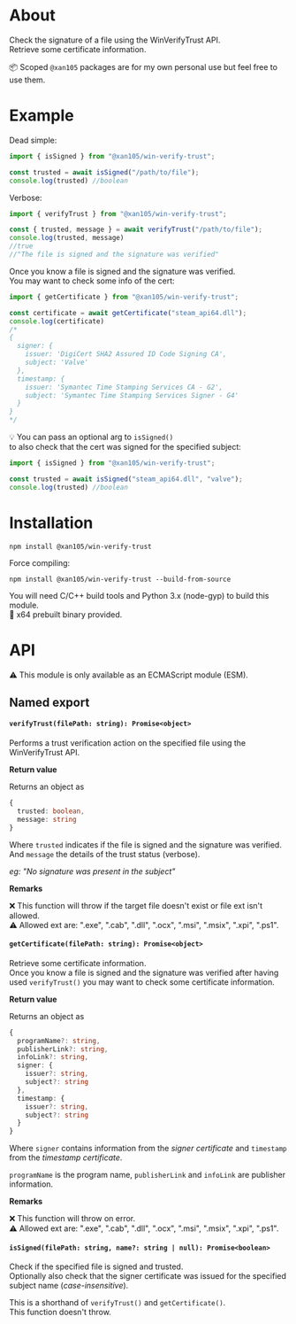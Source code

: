 About
=====

Check the signature of a file using the WinVerifyTrust API.<br />
Retrieve some certificate information.

📦 Scoped `@xan105` packages are for my own personal use but feel free to use them.

Example
=======

Dead simple:

```js
import { isSigned } from "@xan105/win-verify-trust";

const trusted = await isSigned("/path/to/file");
console.log(trusted) //boolean
```

Verbose:

```js
import { verifyTrust } from "@xan105/win-verify-trust";

const { trusted, message } = await verifyTrust("/path/to/file");
console.log(trusted, message) 
//true
//"The file is signed and the signature was verified"
```

Once you know a file is signed and the signature was verified.<br/>
You may want to check some info of the cert:

```js
import { getCertificate } from "@xan105/win-verify-trust";

const certificate = await getCertificate("steam_api64.dll");
console.log(certificate) 
/*
{
  signer: {
    issuer: 'DigiCert SHA2 Assured ID Code Signing CA',
    subject: 'Valve'
  },
  timestamp: {
    issuer: 'Symantec Time Stamping Services CA - G2',
    subject: 'Symantec Time Stamping Services Signer - G4'
  }
}
*/
```

💡 You can pass an optional arg to `isSigned()` <br/>
to also check that the cert was signed for the specified subject:

```js
import { isSigned } from "@xan105/win-verify-trust";

const trusted = await isSigned("steam_api64.dll", "valve");
console.log(trusted) //boolean
```

Installation
============

```
npm install @xan105/win-verify-trust
```

Force compiling:
```
npm install @xan105/win-verify-trust --build-from-source
```

You will need C/C++ build tools and Python 3.x (node-gyp) to build this module.<br />
🚀 x64 prebuilt binary provided.

API
===

⚠️ This module is only available as an ECMAScript module (ESM).

## Named export

#### `verifyTrust(filePath: string): Promise<object>`

Performs a trust verification action on the specified file using the WinVerifyTrust API.

**Return value**

Returns an object as

```ts
{
  trusted: boolean,
  message: string
}
```

Where `trusted` indicates if the file is signed and the signature was verified.<br/>
And `message` the details of the trust status (verbose).

_eg: "No signature was present in the subject"_

**Remarks**

❌ This function will throw if the target file doesn't exist or file ext isn't allowed.<br/>
⚠️ Allowed ext are: ".exe", ".cab", ".dll", ".ocx", ".msi", ".msix", ".xpi", ".ps1".

#### `getCertificate(filePath: string): Promise<object>`

Retrieve some certificate information.<br/>
Once you know a file is signed and the signature was verified after having used `verifyTrust()`  you may want to check some certificate information. 

**Return value**

Returns an object as

```ts
{
  programName?: string,
  publisherLink?: string,
  infoLink?: string,
  signer: {
    issuer?: string,
    subject?: string
  },
  timestamp: {
    issuer?: string,
    subject?: string
  }
}
```

Where `signer` contains information from the _signer certificate_ and `timestamp` from the _timestamp certificate_.

`programName` is the program name, `publisherLink` and `infoLink` are publisher information.

**Remarks**

❌ This function will throw on error.<br/>
⚠️ Allowed ext are: ".exe", ".cab", ".dll", ".ocx", ".msi", ".msix", ".xpi", ".ps1".

#### `isSigned(filePath: string, name?: string | null): Promise<boolean>`

Check if the specified file is signed and trusted.<br />
Optionally also check that the signer certificate was issued for the specified subject name (_case-insensitive_).

This is a shorthand of `verifyTrust()` and `getCertificate()`.<br />
This function doesn't throw.